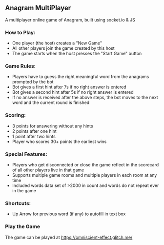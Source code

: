 ## Anagram MultiPlayer 
A multiplayer online game of Anagram, built using socket.io & JS

### How to Play:

* One player (the host) creates a "New Game"
* All other players join the game created by this host
* The game starts when the host presses the "Start Game" button

### Game Rules:

* Players have to guess the right meaningful word from the anagrams prompted by the bot
* Bot gives a first hint after 7s if no right answer is entered
* Bot gives a second hint after 5s if no right answer is entered
* If no answer is received after the above steps, the bot moves to the next word and the current round is finished

### Scoring:

* 3 points for answering without any hints
* 2 points after one hint
* 1 point after two hints
* Player who scores 30+ points the earliest wins

### Special Features:

* Players who get disconnected or close the game reflect in the scorecard of all other players live in that game
* Supports multiple game rooms and multiple players in each room at any time
* Included words data set of >2000 in count and words do not repeat ever in the game

### Shortcuts:

* Up Arrow for previous word (if any) to autofill in text box

### Play the Game

The game can be played at https://omniscient-effect.glitch.me/
